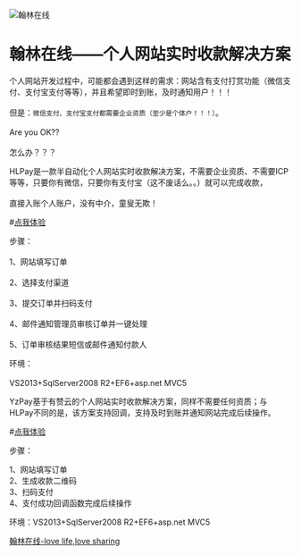 ![翰林在线](http://www.hanlinol.cn/Resources/image/hanlinlogo.png)  
# 翰林在线——个人网站实时收款解决方案

个人网站开发过程中，可能都会遇到这样的需求：网站含有支付打赏功能（微信支付、支付宝支付等等），并且希望即时到账，及时通知用户！！！<br>  
但是：`微信支付、支付宝支付都需要企业资质（至少是个体户！！！）`。<br>  
Are you OK??<br>  
怎么办？？？<br>  


HLPay是一款半自动化个人网站实时收款解决方案，不需要企业资质、不需要ICP等等，只要你有微信，只要你有支付宝（这不废话么。。）就可以完成收款，<br>    
直接入账个人账户，没有中介，童叟无欺！<br>  

#[点我体验](http://pay.hanlinol.cn/hlpay/index) <br>  

步骤：<br>    
1、网站填写订单<br>  
2、选择支付渠道<br>  
3、提交订单并扫码支付<br>   
4、邮件通知管理员审核订单并一键处理<br>  
5、订单审核结果短信或邮件通知付款人<br>  

环境：<br>   
VS2013+SqlServer2008 R2+EF6+asp.net MVC5

YzPay基于有赞云的个人网站实时收款解决方案，同样不需要任何资质；与HLPay不同的是，该方案支持回调，支持及时到账并通知网站完成后续操作。<br> 

#[点我体验](http://pay.hanlinol.cn/yzpay/index) <br>  

步骤：<br> 

1、网站填写订单<br> 
2、生成收款二维码<br> 
3、扫码支付<br> 
4、支付成功回调函数完成后续操作<br> 

环境：VS2013+SqlServer2008 R2+EF6+asp.net MVC5<br> 

[翰林在线-love life,love sharing](http://www.hanlinol.cn)

